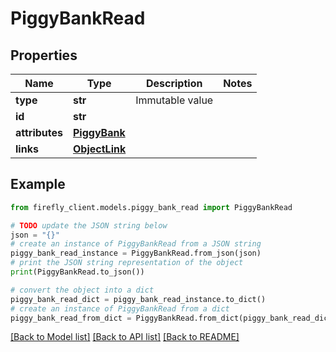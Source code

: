 # PiggyBankRead


## Properties

Name | Type | Description | Notes
------------ | ------------- | ------------- | -------------
**type** | **str** | Immutable value | 
**id** | **str** |  | 
**attributes** | [**PiggyBank**](PiggyBank.md) |  | 
**links** | [**ObjectLink**](ObjectLink.md) |  | 

## Example

```python
from firefly_client.models.piggy_bank_read import PiggyBankRead

# TODO update the JSON string below
json = "{}"
# create an instance of PiggyBankRead from a JSON string
piggy_bank_read_instance = PiggyBankRead.from_json(json)
# print the JSON string representation of the object
print(PiggyBankRead.to_json())

# convert the object into a dict
piggy_bank_read_dict = piggy_bank_read_instance.to_dict()
# create an instance of PiggyBankRead from a dict
piggy_bank_read_from_dict = PiggyBankRead.from_dict(piggy_bank_read_dict)
```
[[Back to Model list]](../README.md#documentation-for-models) [[Back to API list]](../README.md#documentation-for-api-endpoints) [[Back to README]](../README.md)


